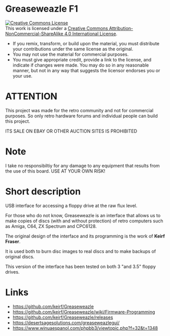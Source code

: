 # Greaseweazle F1

<a rel="license" href="http://creativecommons.org/licenses/by-nc-sa/4.0/"><img alt="Creative Commons License" style="border-width:0" src="https://i.creativecommons.org/l/by-nc-sa/4.0/88x31.png" /></a><br />This work is licensed under a <a rel="license" href="http://creativecommons.org/licenses/by-nc-sa/4.0/">Creative Commons Attribution-NonCommercial-ShareAlike 4.0 International License</a>.

* If you remix, transform, or build upon the material, you must distribute your contributions under the same license as the original.
* You may not use the material for commercial purposes.
* You must give appropriate credit, provide a link to the license, and indicate if changes were made. You may do so in any reasonable manner, but not in any way that suggests the licensor endorses you or your use.

# ATTENTION

This project was made for the retro community and not for commercial purposes. So only retro hardware forums and individual people can build this project.

ITS SALE ON EBAY OR OTHER AUCTION SITES IS PROHIBITED

# Note

I take no responsibiltiy for any damage to any equipment that results from the use of this board. USE AT YOUR OWN RISK!

# Short description

USB interface for accessing a floppy drive at the raw flux level.

For those who do not know, Greaseweazle is an interface that allows us to make copies of discs (with and without protection) of retro computers such as Amiga, C64, ZX Spectrum and CPC6128.

The original design of the interface and its programming is the work of **Keirf Fraser**.

It is used both to burn disc images to real discs and to make backups of original discs.

This version of the interface has been tested on both 3 "and 3.5" floppy drives.

# Links

* https://github.com/keirf/Greaseweazle
* https://github.com/keirf/Greaseweazle/wiki/Firmware-Programming
* https://github.com/keirf/Greaseweazle/releases
* https://desertsagesolutions.com/greaseweazlegui/
* https://www.winuaespanol.com/phpbb3/viewtopic.php?f=32&t=1348


